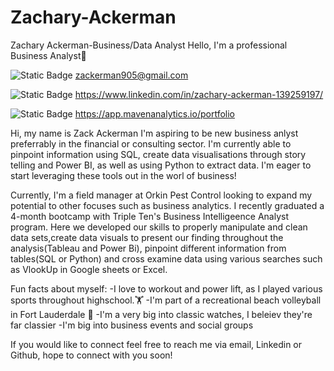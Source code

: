 # Zachary-Ackerman 
Zachary Ackerman-Business/Data Analyst
Hello, I'm a professional Business Analyst👋



![Static Badge](https://img.shields.io/badge/email-red?style=flat)     zackerman905@gmail.com



![Static Badge](https://img.shields.io/badge/Linkedin-blue?style=flat) https://www.linkedin.com/in/zachary-ackerman-139259197/


![Static Badge](https://img.shields.io/badge/Portfolio-yellow?style=flat)     https://app.mavenanalytics.io/portfolio


Hi, my name is Zack Ackerman I'm aspiring to be new business anlyst preferrably in the financial or consulting sector. I'm currently able to pinpoint information using SQL, create data visualisations through story telling and Power BI, as well as using Python to extract data. I'm eager to start leveraging these tools out in the worl of business!



Currently, I'm a field manager at Orkin Pest Control looking to expand my potential to other focuses such as business analytics. I recently graduated a 4-month bootcamp with Triple Ten's Business Intelligeence Analyst program. Here we developed our skills to properly manipulate and clean data sets,create data visuals to present our finding throughout the analysis(Tableau and Power Bi), pinpoint different information from tables(SQL or Python) and cross examine data using various searches such as VlookUp in Google sheets or Excel. 



Fun facts about myself:
-I love to workout and power lift, as I played various sports throughout highschool.🏋
-I'm part of a recreational beach volleyball in Fort Lauderdale 🏐
-I'm a very big into classic watches, I beleiev they're far classier
-I'm big into business events and social groups

If you would like to connect feel free to reach me via email, Linkedin or Github, hope to connect with you soon!





